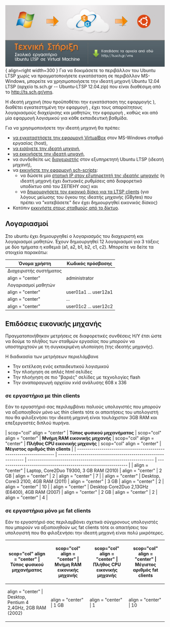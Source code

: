 ![Ts_promo_ubuntu-VM.jpg](Ts_promo_ubuntu-VM.jpg){ align=right width=300 } Για να δοκιμάσετε το
περιβάλλον του Ubuntu LTSP χωρίς να πραγματοποιήσετε εγκατάσταση σε
περιβάλλον MS-Windows, μπορείτε να χρησιμοποιήσετε την ιδεατή μηχανή
Ubuntu 12.04 LTSP (αρχείο ts.sch.gr -- Ubuntu-LTSP 12.04.zip) που είναι
διαθέσιμη από το <http://ts.sch.gr/vms>.

Η ιδεατή μηχανή (που προϋποθέτει την εγκατάσταση της εφαρμογής ),
διαθέτει εγκατεστημένη την εφαρμογή , έχει τους απαραίτητους
λογαριασμούς διαχείρισης και μαθητών, την εφαρμογή , καθώς και από
μία εφαρμογή λογισμικού για κάθε εκπαιδευτική βαθμίδα.

Για να χρησιμοποιήσετε την ιδεατή μηχανή θα πρέπει:

  - [να εγκαταστήσετε την εφαρμογή
    VirtualBox](../Προχωρημένα/VirtualBox.md#Εγκατάσταση)
    στον MS-Windows σταθμό εργασίας (host),
  - [να εισάγετε την ιδεατή
    μηχανή](../Προχωρημένα/VirtualBox.md#Εισαγωγή_προϋπάρχουσας_ιδεατής_μηχανής),
  - [να εκκινήσετε την ιδεατή
    μηχανή](../Προχωρημένα/VirtualBox.md#Οδηγός_Χρήσης),
  - να συνδεθείτε ως [διαχειριστής](#Διαχειριστής_συστήματος)
    στον εξυπηρετητή Ubuntu LTSP (ιδεατή μηχανή),
  - να [εκκινήστε την εφαρμογή
    sch-scripts](../sch-scripts/Εκκίνηση_της_εφαρμογής.md):
      - να δώσετε μία [στατική IP στον εξυπηρετητή της ιδεατής
        μηχανής](../sch-scripts/Ρύθμιση_σύνδεσης_δικτύου.md) (η
        ιδεατή μηχανή έχει δικτυακές ρυθμίσεις από διαφορετικό
        υποδίκτυο από του ΣΕΠΕΗΥ σας) και
      - να [δημιουργήσετε τον εικονικό δίσκο για τα LTSP
        clients](../sch-scripts/Δημοσίευση_εικονικού_δίσκου.md)
        (για λόγους μείωσης του όγκου της ιδεατής μηχανής (GBytes) που
        πρέπει να "κατεβάσετε" δεν έχει δημιουργηθεί εικονικός δίσκος)
  - Κατόπιν [εκκινήστε στους σταθμούς από το
    δίκτυο](Εκκίνηση_από_το_δίκτυο/index.md).



## Λογαριασμοί

Στο ubuntu έχει δημιουργηθεί ο λογαριασμός του διαχειριστή και
λογαριασμοί μαθητών. Έχουν δημιουργηθεί 12 λογαριασμοί για 3
τάξεις με δύο τμήματα η καθεμιά (a1, a2, b1, b2, c1, c2). Μπορείτε να
δείτε τα στοιχεία παρακάτω:

| Όνομα χρήστη                             | Κωδικός πρόσβασης                        |
| ---------------------------------------- | ---------------------------------------- |
| Διαχειριστής συστήματος                  |                                          |
| align = "center" | administrator         | align = "center" | pwdpwd                |
| Λογαριασμοί μαθητών                      |                                          |
| align = "center" | user01a1 ... user12a1 | align = "center" | pass01a1 ... pass12a1 |
| align = "center" | ...                   | align = "center" | ...                   |
| align = "center" | user01c2 ... user12c2 | align = "center" | pass01c2 ... pass12c2 |

## Επιδόσεις εικονικής μηχανής

Πραγματοποιήθηκαν μετρήσεις σε διαφορετικές συνθέσεις Η/Υ έτσι ώστε να
δούμε το πλήθος των σταθμών εργασίας που μπορούν να υποστηριχτούν με
τη συγκεκριμένη υλοποίηση (της ιδεατής μηχανής).

Η διαδικασία των μετρήσεων περιελάμβανε

  - Την εκτέλεση ενός εκπαιδευτικού λογισμικού
  - Την πλοήγηση σε απλές html σελίδες
  - Την πλοήγηση σε πιο "βαριές" σελίδες με τεχνολογίες flash
  - Την αναπαραγωγή αρχείου xvid ανάλυσης 608 x 336

### σε εργαστήρια με thin clients

Εάν το εργαστήριό σας περιλαμβάνει παλιούς υπολογιστές που μπορούν να
αξιοποιηθούν μόνο ως thin clients τότε οι απαιτήσεις του υπολογιστή
που θα φιλοξενήσει την ιδεατή μηχανή είναι τουλάχιστον 3GB RAM και
επεξεργαστές διπλού πυρήνα.

| scop="col" align = "center" | **Τύπος φυσικού μηχανήματος**         | scop="col" align = "center" | **Μνήμη RAM εικονικής μηχανής** | scop="col" align = "center" | **Πλήθος CPU εικονικής μηχανής** | scop="col" align = "center" | **Μέγιστος αριθμός thin clients** |
| ------------------------------------------------------------------- | ------------------------------------------------------------- | -------------------------------------------------------------- | --------------------------------------------------------------- |
| align = "center" | Laptop, Core2Duo T9300, 3 GB RAM (2010)          | align = "center" | 2 GB                                       | align = "center" | 2                                           | align = "center" | 7                                            |
| align = "center" | Desktop, Corei3 2100, 4GB RAM (2011)             | align = "center" | 3 GB                                       | align = "center" | 2                                           | align = "center" | 10                                           |
| align = "center" | Desktop Core2Duo 2,13GHz (E6400), 4GB RAM (2007) | align = "center" | 2 GB                                       | align = "center" | 2                                           | align = "center" | 4                                            |

### σε εργαστήρια μόνο με fat clients

Εάν το εργαστήριό σας περιλαμβάνει σχετικά σύγχρονους υπολογιστές που
μπορούν να αξιοποιηθούν ως fat clients τότε οι απαιτήσεις του
υπολογιστή που θα φιλοξενήσει την ιδεατή μηχανή είναι πολύ
μικρότερες.

<table>
<thead>
<tr class="header">
<th><p>scop="col" align = "center" | <strong>Τύπος φυσικού μηχανήματος</strong></p></th>
<th><p>scop="col" align = "center" | <strong>Μνήμη RAM εικονικής μηχανής</strong></p></th>
<th><p>scop="col" align = "center" | <strong>Πλήθος CPU εικονικής μηχανής</strong></p></th>
<th><p>scop="col" align = "center" | <strong>Μέγιστος αριθμός fat clients</strong></p></th>
</tr>
</thead>
<tbody>
<tr class="odd">
<td><p>align = "center" | Desktop,<br />
Pentium 4 2,4GHz, 2GB RAM (2002)</p></td>
<td><p>align = "center" | 1 GB</p></td>
<td><p>align = "center" | 1</p></td>
<td><p>align = "center" | 10</p></td>
</tr>
</tbody>
</table>
